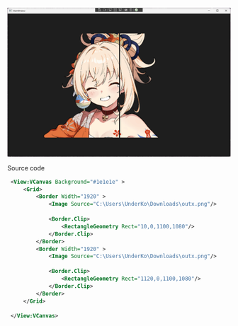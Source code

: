 
![enter image description here](https://raw.githubusercontent.com/Under4groos/ViewCanvas/refs/heads/master/assets/jDgr0wi4QS.gif)

Source code 
```xml
 <View:VCanvas Background="#1e1e1e" >
     <Grid>
         <Border Width="1920" >
             <Image Source="C:\Users\UnderKo\Downloads\outx.png"/>

             <Border.Clip>
                 <RectangleGeometry Rect="10,0,1100,1080"/>
             </Border.Clip>
         </Border>
         <Border Width="1920" >
             <Image Source="C:\Users\UnderKo\Downloads\outx.png"/>

             <Border.Clip>
                 <RectangleGeometry Rect="1120,0,1100,1080"/>
             </Border.Clip>
         </Border>
     </Grid>

 </View:VCanvas>
```